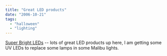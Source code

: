 ```yaml
---
title: "Great LED products"
date: "2006-10-21"
tags: 
  - "halloween"
  - "lighting"
---
```


[Super Bright LEDs](https://www.superbrightleds.com/led_prods.htm "Super Bright LEDs") -- lots of great LED products up here, I am getting some UV LEDs to replace some lamps in some Malibu lights.
